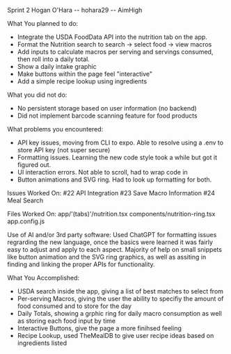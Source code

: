 Sprint 2
Hogan O'Hara -- hohara29 -- AimHigh

What You planned to do:
  - Integrate the USDA FoodData API into the nutrition tab on the app.
  - Format the Nutrition search to search -> select food -> view macros
  - Add inputs to calculate macros per serving and servings consumed, then roll into a daily total.
  - Show a daily intake graphic
  - Make buttons within the page feel "interactive"
  - Add a simple recipe lookup using ingredients

What you did not do:
  - No persistent storage based on user information (no backend)
  - Did not implement barcode scanning feature for food products

What problems you encountered:
  - API key issues, moving from CLI to expo. Able to resolve using a .env to store API key (not super secure)
  - Formatting issues. Learning the new code style took a while but got it figured out.
  - UI interaction errors. Not able to scroll, had to wrap code in <ScrollView>
  - Button animations and SVG ring. Had to look up formatting for both.

Issues Worked On:
  #22 API Integration
  #23 Save Macro Information
  #24 Meal Search

Files Worked On:
  app/'(tabs)'/nutrition.tsx
  components/nutrition-ring.tsx
  app.config.js

Use of AI and/or 3rd party software:
  Used ChatGPT for formatting issues regrarding the new language, once the basics were learned
  it was fairly easy to adjust and apply to each aspect. Majority of help on small snippets like
  button animation and the SVG ring graphics, as well as assiting in finding and linking the proper
  APIs for functionality.

What You Accomplished:
  - USDA search inside the app, giving a list of best matches to select from
  - Per-serving Macros, giving the user the ability to specifiy the amount of food consumed and to store for the day
  - Daily Totals, showing a grphic ring for daily macro consumption as well as storing each food input by time
  - Interactive Buttons, give the page a more finihsed feeling
  - Recipe Lookup, used TheMealDB to give user recipe ideas based on ingredients listed
